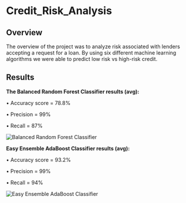 # Credit_Risk_Analysis

## Overview
The overview of the project was to analyze risk associated with lenders accepting a request for a loan. By using six different machine learning algorithms we were able to predict low risk vs high-risk credit. 

## Results

**The Balanced Random Forest Classifier results (avg):**

•	Accuracy score = 78.8%

•	Precision = 99%

•	Recall = 87%

![Balanced Random Forest Classifier](https://user-images.githubusercontent.com/118132063/228430366-1b6e9206-2c79-4d03-837c-34ac6ac4b67e.png)

**Easy Ensemble AdaBoost Classifier results (avg):**

•	Accuracy score = 93.2%

•	Precision = 99%

•	Recall = 94%

![Easy Ensemble AdaBoost Classifier](https://user-images.githubusercontent.com/118132063/228432054-a32291df-89c1-4b61-bd02-121aefa5d36e.png)

